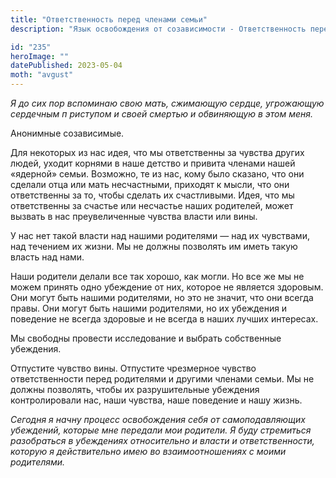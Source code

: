 ```yaml
---
title: "Ответственность перед членами семьи"
description: "Язык освобождения от созависимости - Ответственность перед членами семьи"

id: "235"
heroImage: ""
datePublished: 2023-05-04
moth: "avgust"
---
```


_Я_ _до_ _сих_ _пор_ _вспоминаю_ _свою_ _мать,_ _сжимающую_ _сердце,_
_угрожающую_ _сердечным_ _п_ _риступом_ _и_ _своей_ _смертью_ _и_ _обвиняющую_
_в_ _этом_ _меня._

Анонимные созависимые.

Для некоторых из нас идея, что мы ответственны за чувства других людей, уходит
корнями в наше детство и привита членами нашей «ядерной» семьи. Возможно, те
из нас, кому было сказано, что они сделали отца или мать несчастными, приходят
к мысли, что они ответственны за то, чтобы сделать их счастливыми. Идея, что
мы ответственны за счастье или несчастье наших родителей, может вызвать в нас
преувеличенные чувства власти или вины.

У нас нет такой власти над нашими родителями — над их чувствами, над течением
их жизни. Мы не должны позволять им иметь такую власть над нами.

Наши родители делали все так хорошо, как могли. Но все же мы не можем принять
одно убеждение от них, которое не является здоровым. Они могут быть нашими
родителями, но это не значит, что они всегда правы. Они могут быть нашими
родителями, но их убеждения и поведение не всегда здоровые и не всегда в наших
лучших интересах.

Мы свободны провести исследование и выбрать собственные убеждения.

Отпустите чувство вины. Отпустите чрезмерное чувство ответственности перед
родителями и другими членами семьи. Мы не должны позволять, чтобы их
разрушительные убеждения контролировали нас, наши чувства, наше поведение и
нашу жизнь.

_Сегодня_ _я_ _начну_ _процесс_ _освобождения_ _себя_ _от_ _самоподавляющих_
_убеждений,_ _которые_ _мне_ _передали_ _мои_ _родители._ _Я_ _буду_
_стремиться_ _разобраться_ _в_ _убеждениях_ _относительно_ _и_ _власти_ _и_
_ответственности,_ _которую_ _я_ _действительно_ _имею_ _во_
_взаимоотношениях_ _с_ _моими_ _родителями._
